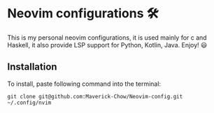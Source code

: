 # Neovim configurations 🛠️

This is my personal neovim configurations, it is used mainly for c and Haskell, it also provide LSP support for Python, Kotlin, Java. Enjoy! 😃

## Installation

To install, paste following command into the terminal: 
```
git clone git@github.com:Maverick-Chow/Neovim-config.git ~/.config/nvim
```
